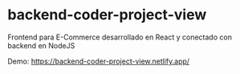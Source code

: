 # backend-coder-project-view

Frontend para E-Commerce desarrollado en React y conectado con backend en NodeJS

Demo: https://backend-coder-project-view.netlify.app/

